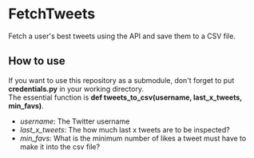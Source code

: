 # FetchTweets
Fetch a user's best tweets using the API and save them to a CSV file.

## How to use
If you want to use this repository as a submodule, don't forget to put **credentials.py** in your working directory.  
The essential function is **def tweets_to_csv(username, last_x_tweets, min_favs)**.
* *username*: The Twitter username
* *last_x_tweets*: The how much last x tweets are to be inspected?
* *min_favs*: What is the minimum number of likes a tweet must have to make it into the csv file?
